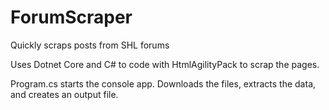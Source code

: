 # ForumScraper
Quickly scraps posts from SHL forums

Uses Dotnet Core and C# to code with HtmlAgilityPack to scrap the pages.

Program.cs starts the console app. Downloads the files, extracts the data, and creates an output file.
